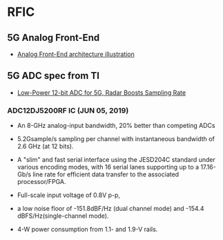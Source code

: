 # RFIC

## 5G Analog Front-End
- [Analog Front-End architecture illustration](https://www.synopsys.com/designware-ip/technical-bulletin/5g-data-converters.html)

## 5G ADC spec from TI
- [Low-Power 12-bit ADC for 5G, Radar Boosts Sampling Rate](https://www.electronicdesign.com/technologies/analog/article/21808088/lowpower-12bit-adc-for-5g-radar-boosts-sampling-rate)
### ADC12DJ5200RF IC (JUN 05, 2019)
- An 8-GHz analog-input bandwidth, 20% better than competing ADCs
- 5.2Gsample/s sampling per channel with instantaneous bandwidth of 2.6 GHz (at 12 bits).
- A "slim" and fast serial interface using the JESD204C standard under various encoding modes, with 16 serial lanes supporting up to a 17.16-Gb/s line rate for efficient data transfer to the associated processor/FPGA.

- Full-scale input voltage of 0.8V p-p,
- a low noise floor of -151.8dBF/Hz (dual channel mode)
  and -154.4 dBFS/Hz(single-channel mode).

- 4-W power consumption from 1.1- and 1.9-V rails.
  


  

